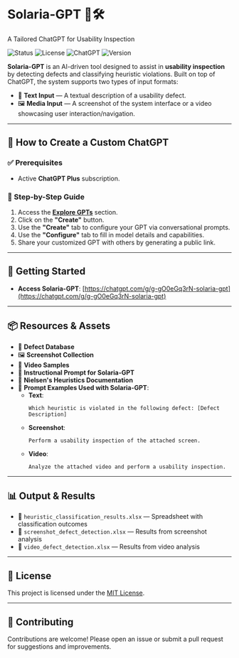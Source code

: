 
# Solaria-GPT 🧠🛠️
A Tailored ChatGPT for Usability Inspection

![Status](https://img.shields.io/badge/status-active-brightgreen)
![License](https://img.shields.io/badge/license-MIT-blue)
![ChatGPT](https://img.shields.io/badge/based_on-ChatGPT-ff69b4)
![Version](https://img.shields.io/badge/version-1.0.0-yellow)

**Solaria-GPT** is an AI-driven tool designed to assist in **usability inspection** by detecting defects and classifying heuristic violations. Built on top of ChatGPT, the system supports two types of input formats:

- 📝 **Text Input** — A textual description of a usability defect.
- 🖼️ **Media Input** — A screenshot of the system interface or a video showcasing user interaction/navigation.

---

## 🔧 How to Create a Custom ChatGPT

### ✅ Prerequisites

- Active **ChatGPT Plus** subscription.

### 🧭 Step-by-Step Guide

1. Access the **[Explore GPTs](https://chat.openai.com/gpts)** section.
2. Click on the **"Create"** button.
3. Use the **"Create"** tab to configure your GPT via conversational prompts.
4. Use the **"Configure"** tab to fill in model details and capabilities.
5. Share your customized GPT with others by generating a public link.

---

## 🚀 Getting Started

- **Access Solaria-GPT**: [https://chatgpt.com/g/g-gO0eGq3rN-solaria-gpt](https://chatgpt.com/g/g-gO0eGq3rN-solaria-gpt)

---

## 📦 Resources & Assets

- 📁 **Defect Database**
- 🖼️ **Screenshot Collection**
- 🎥 **Video Samples**
- 📜 **Instructional Prompt for Solaria-GPT**
- 📘 **Nielsen's Heuristics Documentation**
- 📑 **Prompt Examples Used with Solaria-GPT**:
  - **Text**:  
    ```
    Which heuristic is violated in the following defect: [Defect Description]
    ```
  - **Screenshot**:  
    ```
    Perform a usability inspection of the attached screen.
    ```
  - **Video**:  
    ```
    Analyze the attached video and perform a usability inspection.
    ```

---

## 📊 Output & Results

- 📂 `heuristic_classification_results.xlsx` — Spreadsheet with classification outcomes
- 📂 `screenshot_defect_detection.xlsx` — Results from screenshot analysis
- 📂 `video_defect_detection.xlsx` — Results from video analysis

---

## 📄 License

This project is licensed under the [MIT License](LICENSE).

---

## 🤝 Contributing

Contributions are welcome! Please open an issue or submit a pull request for suggestions and improvements.


